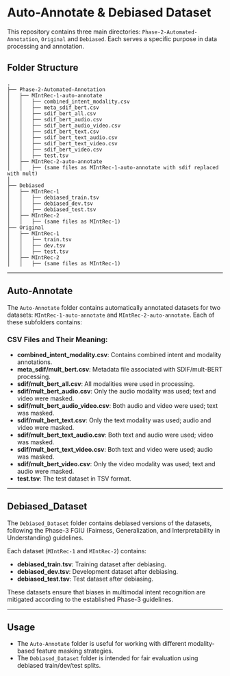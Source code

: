# Auto-Annotate & Debiased Dataset

This repository contains three main directories: `Phase-2-Automated-Annotation`, `Original` and `Debiased`. Each serves a specific purpose in data processing and annotation.

## Folder Structure

```
.
├── Phase-2-Automated-Annotation
│   ├── MIntRec-1-auto-annotate
│   │   ├── combined_intent_modality.csv
│   │   ├── meta_sdif_bert.csv
│   │   ├── sdif_bert_all.csv
│   │   ├── sdif_bert_audio.csv
│   │   ├── sdif_bert_audio_video.csv
│   │   ├── sdif_bert_text.csv
│   │   ├── sdif_bert_text_audio.csv
│   │   ├── sdif_bert_text_video.csv
│   │   ├── sdif_bert_video.csv
│   │   ├── test.tsv
│   ├── MIntRec-2-auto-annotate
│   │   ├── (same files as MIntRec-1-auto-annotate with sdif replaced with mult)
│
├── Debiased
│   ├── MIntRec-1
│   │   ├── debiased_train.tsv
│   │   ├── debiased_dev.tsv
│   │   ├── debiased_test.tsv
│   ├── MIntRec-2
│   │   ├── (same files as MIntRec-1)
├── Original
│   ├── MIntRec-1
│   │   ├── train.tsv
│   │   ├── dev.tsv
│   │   ├── test.tsv
│   ├── MIntRec-2
│   │   ├── (same files as MIntRec-1)

```

---

## Auto-Annotate

The `Auto-Annotate` folder contains automatically annotated datasets for two datasets: `MIntRec-1-auto-annotate` and `MIntRec-2-auto-annotate`. Each of these subfolders contains:

### CSV Files and Their Meaning:
- **combined_intent_modality.csv**: Contains combined intent and modality annotations.
- **meta_sdif/mult_bert.csv**: Metadata file associated with SDIF/mult-BERT processing.
- **sdif/mult_bert_all.csv**: All modalities were used in processing.
- **sdif/mult_bert_audio.csv**: Only the audio modality was used; text and video were masked.
- **sdif/mult_bert_audio_video.csv**: Both audio and video were used; text was masked.
- **sdif/mult_bert_text.csv**: Only the text modality was used; audio and video were masked.
- **sdif/mult_bert_text_audio.csv**: Both text and audio were used; video was masked.
- **sdif/mult_bert_text_video.csv**: Both text and video were used; audio was masked.
- **sdif/mult_bert_video.csv**: Only the video modality was used; text and audio were masked.
- **test.tsv**: The test dataset in TSV format.

---

## Debiased_Dataset

The `Debiased_Dataset` folder contains debiased versions of the datasets, following the Phase-3 FGIU (Fairness, Generalization, and Interpretability in Understanding) guidelines.

Each dataset (`MIntRec-1` and `MIntRec-2`) contains:
- **debiased_train.tsv**: Training dataset after debiasing.
- **debiased_dev.tsv**: Development dataset after debiasing.
- **debiased_test.tsv**: Test dataset after debiasing.

These datasets ensure that biases in multimodal intent recognition are mitigated according to the established Phase-3 guidelines.

---

## Usage
- The `Auto-Annotate` folder is useful for working with different modality-based feature masking strategies.
- The `Debiased_Dataset` folder is intended for fair evaluation using debiased train/dev/test splits.


